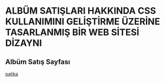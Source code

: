 # ALBÜM SATIŞLARI HAKKINDA CSS KULLANIMINI GELİŞTİRME ÜZERİNE TASARLANMIŞ BİR WEB SİTESİ DİZAYNI
## Albüm Satış Sayfası

[patika](https://www.patika.dev)
